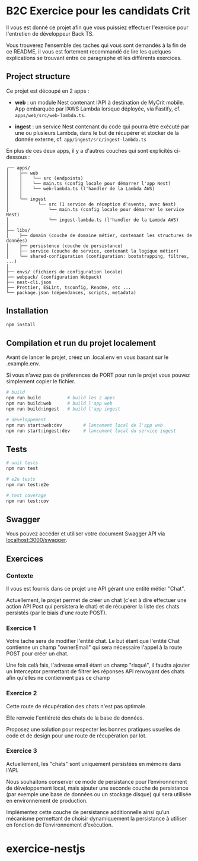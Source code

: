 # B2C Exercice pour les candidats Crit

Il vous est donné ce projet afin que vous puissiez effectuer l'exercice pour l'entretien de développeur Back TS.

Vous trouverez l'ensemble des taches qui vous sont demandés à la fin de ce README, il vous est fortement recommandé de lire les quelques explications se trouvant entre ce paragraphe et les différents exercices.


## Project structure

Ce projet est découpé en 2 apps :
- **web** : un module Nest contenant l’API à destination de MyCrit mobile. App embarquée par l’AWS Lambda lorsque déployée, via Fastify, cf. `apps/web/src/web-lambda.ts`.

- **ingest** : un service Nest contenant du code qui pourra être exécuté par une ou plusieurs Lambda, dans le but de récupérer et stocker de la donnée externe, cf. `app/ingest/src/ingest-lambda.ts`

En plus de ces deux apps, il y a d'autres couches qui sont explicités ci-dessous :
```
┌── apps/
│    ├── web
│    │    └── src (endpoints)
│    │    └── main.ts (config locale pour démarrer l'app Nest)
│    │    └── web-lambda.ts (l'handler de la Lambda AWS)
│    │
│    └── ingest
│           └── src (1 service de réception d'events, avec Nest)
│               └── main.ts (config locale pour démarrer le service Nest)
│               └── ingest-lambda.ts (l'handler de la Lambda AWS)
│
├── libs/
│    ├── domain (couche de domaine métier, contenant les structures de données)
│    ├── persistence (couche de persistance)
│    ├── service (couche de service, contenant la logique métier)
│    └── shared-configuration (configuration: bootstrapping, filtres, ...)
│
├── envs/ (fichiers de configuration locale)
├── webpack/ (configuration Webpack)
├── nest-cli.json
├── Prettier, ESLint, tsconfig, Readme, etc ...
└── package.json (dépendances, scripts, metadata)
```

## Installation

```sh
npm install
```

## Compilation et run du projet localement

Avant de lancer le projet, créez un .local.env en vous basant sur le .example.env.

Si vous n'avez pas de préferences de PORT pour run le projet vous pouvez simplement copier le fichier.

```bash
# build
npm run build          # build les 2 apps
npm run build:web      # build l'app web
npm run build:ingest   # build l'app ingest
```

```bash
# développement
npm run start:web:dev        # lancement local de l'app web
npm run start:ingest:dev     # lancement local du service ingest
```

## Tests

```sh
# unit tests
npm run test

# e2e tests
npm run test:e2e

# test coverage
npm run test:cov
```

## Swagger

Vous pouvez accéder et utiliser votre document Swagger API via
[localhost:3000/swagger](https://localhost:3000/swagger).


## Exercices 

### Contexte 

Il vous est fournis dans ce projet une API gérant une entité métier "Chat".

Actuellement, le projet permet de créer un chat (c'est à dire effectuer une action API Post qui persistera le chat) et de récupérer la liste des chats persistés (par le biais d'une route POST).

### Exercice 1

Votre tache sera de modifier l'entité chat.
Le but étant que l'entité Chat contienne un champ "ownerEmail" qui sera nécessaire l'appel à la route POST pour créer un chat.

Une fois celà fais, l'adresse email étant un champ "risqué", il faudra ajouter un Interceptor permettant de filtrer les réponses API renvoyant des chats afin qu'elles ne contiennent pas ce champ

### Exercice 2

Cette route de récupération des chats n'est pas optimale.

Elle renvoie l'entiéreté des chats de la base de données.

Proposez une solution pour respecter les bonnes pratiques usuelles de code et de design pour une route de récupération par lot.


### Exercice 3

Actuellement, les "chats" sont uniquement persistées en mémoire dans l'API.

Nous souhaitons conserver ce mode de persistance pour l’environnement de développement local, mais ajouter une seconde couche de persistance (par exemple une base de données ou un stockage disque) qui sera utilisée en environnement de production.

Implémentez cette couche de persistance additionnelle ainsi qu’un mécanisme permettant de choisir dynamiquement la persistance à utiliser en fonction de l’environnement d’exécution.

# exercice-nestjs
